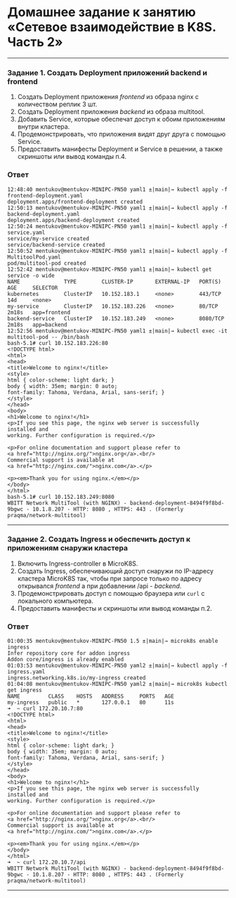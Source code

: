 # Домашнее задание к занятию «Сетевое взаимодействие в K8S. Часть 2»

------

### Задание 1. Создать Deployment приложений backend и frontend

1. Создать Deployment приложения _frontend_ из образа nginx с количеством реплик 3 шт.
2. Создать Deployment приложения _backend_ из образа multitool. 
3. Добавить Service, которые обеспечат доступ к обоим приложениям внутри кластера. 
4. Продемонстрировать, что приложения видят друг друга с помощью Service.
5. Предоставить манифесты Deployment и Service в решении, а также скриншоты или вывод команды п.4.

### Ответ

```
12:48:40 mentukov@mentukov-MINIPC-PN50 yaml1 ±|main|→ kubectl apply -f frontend-deployment.yaml
deployment.apps/frontend-deployment created
12:50:13 mentukov@mentukov-MINIPC-PN50 yaml1 ±|main|→ kubectl apply -f backend-deployment.yaml
deployment.apps/backend-deployment created
12:50:24 mentukov@mentukov-MINIPC-PN50 yaml1 ±|main|→ kubectl apply -f service.yaml
service/my-service created
service/backend-service created
12:50:52 mentukov@mentukov-MINIPC-PN50 yaml1 ±|main|→ kubectl apply -f MultitoolPod.yaml 
pod/multitool-pod created
12:52:42 mentukov@mentukov-MINIPC-PN50 yaml1 ±|main|→ kubectl get service -o wide
NAME              TYPE        CLUSTER-IP       EXTERNAL-IP   PORT(S)    AGE     SELECTOR
kubernetes        ClusterIP   10.152.183.1     <none>        443/TCP    14d     <none>
my-service        ClusterIP   10.152.183.226   <none>        80/TCP     2m18s   app=frontend
backend-service   ClusterIP   10.152.183.249   <none>        8080/TCP   2m18s   app=backend
12:52:56 mentukov@mentukov-MINIPC-PN50 yaml1 ±|main|→ kubectl exec -it multitool-pod -- /bin/bash
bash-5.1# curl 10.152.183.226:80
<!DOCTYPE html>
<html>
<head>
<title>Welcome to nginx!</title>
<style>
html { color-scheme: light dark; }
body { width: 35em; margin: 0 auto;
font-family: Tahoma, Verdana, Arial, sans-serif; }
</style>
</head>
<body>
<h1>Welcome to nginx!</h1>
<p>If you see this page, the nginx web server is successfully installed and
working. Further configuration is required.</p>

<p>For online documentation and support please refer to
<a href="http://nginx.org/">nginx.org</a>.<br/>
Commercial support is available at
<a href="http://nginx.com/">nginx.com</a>.</p>

<p><em>Thank you for using nginx.</em></p>
</body>
</html>
bash-5.1# curl 10.152.183.249:8080
WBITT Network MultiTool (with NGINX) - backend-deployment-8494f9f8bd-9bgwc - 10.1.8.207 - HTTP: 8080 , HTTPS: 443 . (Formerly praqma/network-multitool)

```

------

### Задание 2. Создать Ingress и обеспечить доступ к приложениям снаружи кластера

1. Включить Ingress-controller в MicroK8S.
2. Создать Ingress, обеспечивающий доступ снаружи по IP-адресу кластера MicroK8S так, чтобы при запросе только по адресу открывался _frontend_ а при добавлении /api - _backend_.
3. Продемонстрировать доступ с помощью браузера или `curl` с локального компьютера.
4. Предоставить манифесты и скриншоты или вывод команды п.2.

### Ответ

```
01:00:35 mentukov@mentukov-MINIPC-PN50 1.5 ±|main|→ microk8s enable ingress
Infer repository core for addon ingress
Addon core/ingress is already enabled
01:03:53 mentukov@mentukov-MINIPC-PN50 yaml2 ±|main|→ kubectl apply -f ingress.yaml
ingress.networking.k8s.io/my-ingress created
01:04:08 mentukov@mentukov-MINIPC-PN50 yaml2 ±|main|→ microk8s kubectl get ingress
NAME         CLASS    HOSTS   ADDRESS     PORTS   AGE
my-ingress   public   *       127.0.0.1   80      11s
➜  ~ curl 172.20.10.7:80
<!DOCTYPE html>
<html>
<head>
<title>Welcome to nginx!</title>
<style>
html { color-scheme: light dark; }
body { width: 35em; margin: 0 auto;
font-family: Tahoma, Verdana, Arial, sans-serif; }
</style>
</head>
<body>
<h1>Welcome to nginx!</h1>
<p>If you see this page, the nginx web server is successfully installed and
working. Further configuration is required.</p>

<p>For online documentation and support please refer to
<a href="http://nginx.org/">nginx.org</a>.<br/>
Commercial support is available at
<a href="http://nginx.com/">nginx.com</a>.</p>

<p><em>Thank you for using nginx.</em></p>
</body>
</html>
➜  ~ curl 172.20.10.7/api
WBITT Network MultiTool (with NGINX) - backend-deployment-8494f9f8bd-9bgwc - 10.1.8.207 - HTTP: 8080 , HTTPS: 443 . (Formerly praqma/network-multitool)

```

------
